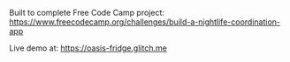 Built to complete Free Code Camp project: https://www.freecodecamp.org/challenges/build-a-nightlife-coordination-app

Live demo at: https://oasis-fridge.glitch.me

